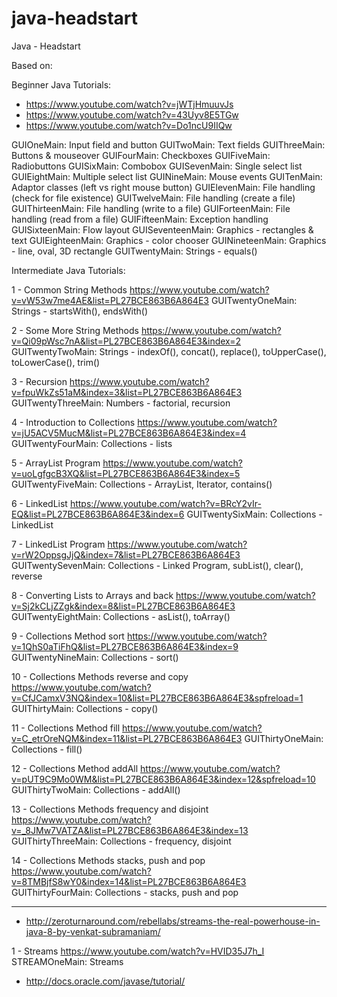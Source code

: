 # java-headstart
Java - Headstart

Based on:

Beginner Java Tutorials:
- https://www.youtube.com/watch?v=jWTjHmuuvJs
- https://www.youtube.com/watch?v=43Uyv8E5TGw
- https://www.youtube.com/watch?v=Do1ncU9IIQw

GUIOneMain: Input field and button
GUITwoMain: Text fields
GUIThreeMain: Buttons & mouseover
GUIFourMain: Checkboxes
GUIFiveMain: Radiobuttons
GUISixMain: Combobox
GUISevenMain: Single select list
GUIEightMain: Multiple select list
GUINineMain: Mouse events
GUITenMain: Adaptor classes (left vs right mouse button)
GUIElevenMain: File handling (check for file existence)
GUITwelveMain: File handling (create a file)
GUIThirteenMain: File handling (write to a file)
GUIForteenMain: File handling (read from a file)
GUIFifteenMain: Exception handling
GUISixteenMain: Flow layout
GUISeventeenMain: Graphics - rectangles & text
GUIEighteenMain: Graphics - color chooser
GUINineteenMain: Graphics - line, oval, 3D rectangle
GUITwentyMain: Strings - equals()

Intermediate Java Tutorials:

1 - Common String Methods
https://www.youtube.com/watch?v=vW53w7me4AE&list=PL27BCE863B6A864E3
GUITwentyOneMain: Strings - startsWith(), endsWith()

2 - Some More String Methods
https://www.youtube.com/watch?v=Qi09pWsc7nA&list=PL27BCE863B6A864E3&index=2
GUITwentyTwoMain: Strings - indexOf(), concat(), replace(), toUpperCase(), toLowerCase(), trim()

3 - Recursion
https://www.youtube.com/watch?v=fpuWkZs51aM&index=3&list=PL27BCE863B6A864E3
GUITwentyThreeMain: Numbers - factorial, recursion

4 - Introduction to Collections
https://www.youtube.com/watch?v=jU5ACV5MucM&list=PL27BCE863B6A864E3&index=4
GUITwentyFourMain: Collections - lists

5 - ArrayList Program
https://www.youtube.com/watch?v=uoLgfgcB3XQ&list=PL27BCE863B6A864E3&index=5
GUITwentyFiveMain: Collections - ArrayList, Iterator, contains()

6 - LinkedList
https://www.youtube.com/watch?v=BRcY2vIr-EQ&list=PL27BCE863B6A864E3&index=6
GUITwentySixMain: Collections - LinkedList

7 - LinkedList Program
https://www.youtube.com/watch?v=rW2OppsgJjQ&index=7&list=PL27BCE863B6A864E3
GUITwentySevenMain: Collections - Linked Program, subList(), clear(), reverse

8 - Converting Lists to Arrays and back
https://www.youtube.com/watch?v=Sj2kCLjZZgk&index=8&list=PL27BCE863B6A864E3
GUITwentyEightMain: Collections - asList(), toArray()

9 - Collections Method sort
https://www.youtube.com/watch?v=1QhS0aTiFhQ&list=PL27BCE863B6A864E3&index=9
GUITwentyNineMain: Collections - sort()

10 - Collections Methods reverse and copy
https://www.youtube.com/watch?v=CfJCamxV3NQ&index=10&list=PL27BCE863B6A864E3&spfreload=1
GUIThirtyMain: Collections - copy()

11 - Collections Method fill
https://www.youtube.com/watch?v=C_etrOreNQM&index=11&list=PL27BCE863B6A864E3
GUIThirtyOneMain: Collections - fill()

12 - Collections Method addAll
https://www.youtube.com/watch?v=pUT9C9Mo0WM&list=PL27BCE863B6A864E3&index=12&spfreload=10
GUIThirtyTwoMain: Collections - addAll()

13 - Collections Methods frequency and disjoint
https://www.youtube.com/watch?v=_8JMw7VATZA&list=PL27BCE863B6A864E3&index=13
GUIThirtyThreeMain: Collections - frequency, disjoint

14 - Collections Methods stacks, push and pop
https://www.youtube.com/watch?v=8TMBjfS8wY0&index=14&list=PL27BCE863B6A864E3
GUIThirtyFourMain: Collections - stacks, push and pop

____

- http://zeroturnaround.com/rebellabs/streams-the-real-powerhouse-in-java-8-by-venkat-subramaniam/

1 - Streams
https://www.youtube.com/watch?v=HVID35J7h_I
STREAMOneMain: Streams


- http://docs.oracle.com/javase/tutorial/


